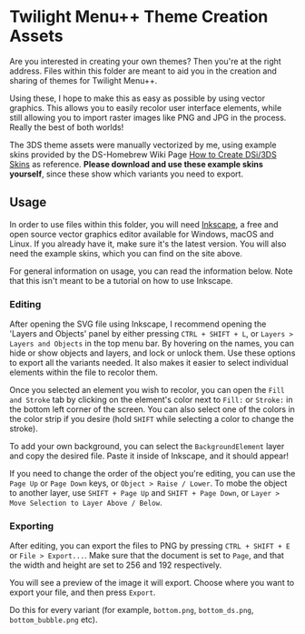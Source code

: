 # Twilight Menu++ Theme Creation Assets

Are you interested in creating your own themes? Then you're at the right address. Files within this folder are meant to aid you in the creation and sharing of themes for Twilight Menu++. 

Using these, I hope to make this as easy as possible by using vector graphics. This allows you to easily recolor user interface elements, while still allowing you to import raster images like PNG and JPG in the process. Really the best of both worlds!

The 3DS theme assets were manually vectorized by me, using example skins provided by the DS-Homebrew Wiki Page [How to Create DSi/3DS Skins](https://wiki.ds-homebrew.com/twilightmenu/custom-dsi-3ds-skins) as reference. **Please download and use these example skins yourself**, since these show which variants you need to export. 


## Usage

In order to use files within this folder, you will need [Inkscape](https://inkscape.org/), a free and open source vector graphics editor available for Windows, macOS and Linux. If you already have it, make sure it's the latest version. You will also need the example skins, which you can find on the site above.

For general information on usage, you can read the information below. Note that this isn't meant to be a tutorial on how to use Inkscape.


### Editing

After opening the SVG file using Inkscape, I recommend opening the 'Layers and Objects' panel by either pressing `CTRL + SHIFT + L`, or `Layers > Layers and Objects` in the top menu bar. By hovering on the names, you can hide or show objects and layers, and lock or unlock them. Use these options to export all the variants needed. It also makes it easier to select individual elements within the file to recolor them. 

Once you selected an element you wish to recolor, you can open the `Fill and Stroke` tab by clicking on the element's color next to `Fill:` or `Stroke:` in the bottom left corner of the screen. You can also select one of the colors in the color strip if you desire (hold `SHIFT` while selecting a color to change the stroke).

To add your own background, you can select the `BackgroundElement` layer and copy the desired file. Paste it inside of Inkscape, and it should appear!

If you need to change the order of the object you're editing, you can use the `Page Up` or `Page Down` keys, or `Object > Raise / Lower`. To mobe the object to another layer, use `SHIFT + Page Up` and `SHIFT + Page Down`, or `Layer > Move Selection to Layer Above / Below`.


### Exporting

After editing, you can export the files to PNG by pressing `CTRL + SHIFT + E` or `File > Export...`. Make sure that the document is set to `Page`, and that the width and height are set to 256 and 192 respectively. 

You will see a preview of the image it will export. Choose where you want to export your file, and then press `Export`.

Do this for every variant (for example, `bottom.png`, `bottom_ds.png`, `bottom_bubble.png` etc).